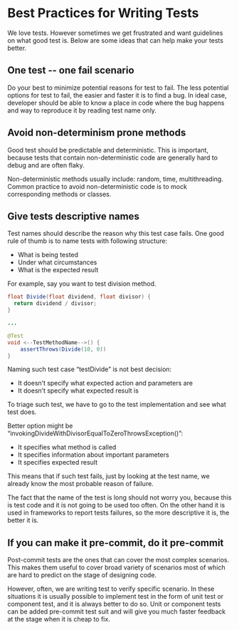 # Best Practices for Writing Tests

We love tests. However sometimes we get frustrated and want guidelines on what
good test is. Below are some ideas that can help make your tests better.

## One test -- one fail scenario

Do your best to minimize potential reasons for test to fail. The less potential
options for test to fail, the easier and faster it is to find a bug. In ideal
case, developer should be able to know a place in code where the bug happens and
way to reproduce it by reading test name only.

## Avoid non-determinism prone methods

Good test should be predictable and deterministic. This is important, because
tests that contain non-deterministic code are generally hard to debug and are
often flaky.

Non-deterministic methods usually include: random, time, multithreading. Common
practice to avoid non-deterministic code is to mock corresponding methods or
classes.

## Give tests descriptive names

Test names should describe the reason why this test case fails. One good rule of
thumb is to name tests with following structure:

*   What is being tested
*   Under what circumstances
*   What is the expected result

For example, say you want to test division method.

```java
float Divide(float dividend, float divisor) {
  return dividend / divisor;
}

...

@Test
void <--TestMethodName-->() {
    assertThrows(Divide(10, 0))
}
```

Naming such test case “testDivide” is not best decision:

*   It doesn’t specify what expected action and parameters are
*   It doesn’t specify what expected result is

To triage such test, we have to go to the test implementation and see what test
does.

Better option might be “invokingDivideWithDivisorEqualToZeroThrowsException()”:

*   It specifies what method is called
*   It specifies information about important parameters
*   It specifies expected result

This means that if such test fails, just by looking at the test name, we already
know the most probable reason of failure.

The fact that the name of the test is long should not worry you, because this is
test code and it is not going to be used too often. On the other hand it is used
in frameworks to report tests failures, so the more descriptive it is, the
better it is.

## If you can make it pre-commit, do it pre-commit

Post-commit tests are the ones that can cover the most complex scenarios. This
makes them useful to cover broad variety of scenarios most of which are hard to
predict on the stage of designing code.

However, often, we are writing test to verify specific scenario. In these
situations it is usually possible to implement test in the form of unit test or
component test, and it is always better to do so. Unit or component tests can be
added pre-commit test suit and will give you much faster feedback at the stage
when it is cheap to fix.
